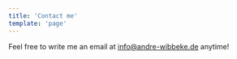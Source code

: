 ```yaml
---
title: 'Contact me'
template: 'page'
---
```


Feel free to write me an email at [info@andre-wibbeke.de](mailto:info@andre-wibbeke.de) anytime!
